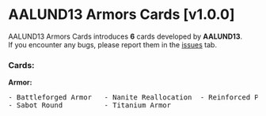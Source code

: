 # AALUND13 Armors Cards [v1.0.0]

AALUND13 Armors Cards introduces <b>6</b> cards developed by <b>AALUND13</b>.  
If you encounter any bugs, please report them in the [issues](https://github.com/AALUND13/AALUND13-Cards/issues) tab.

<h3>Cards:</h3>
<b>Armor:</b>
<pre>
- Battleforged Armor   - Nanite Reallocation  - Reinforced Plating   - Restoration          
- Sabot Round          - Titanium Armor       
</pre>
